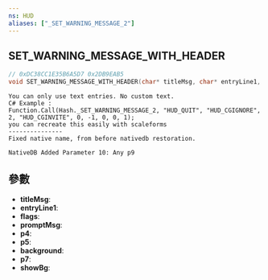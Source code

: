 ```yaml
---
ns: HUD
aliases: ["_SET_WARNING_MESSAGE_2"]
---
```

## SET_WARNING_MESSAGE_WITH_HEADER

```c
// 0xDC38CC1E35B6A5D7 0x2DB9EAB5
void SET_WARNING_MESSAGE_WITH_HEADER(char* titleMsg, char* entryLine1, int flags, char* promptMsg, BOOL p4, Any p5, BOOL background, Any* p7, BOOL showBg);
```

```
You can only use text entries. No custom text.  
C# Example :  
Function.Call(Hash._SET_WARNING_MESSAGE_2, "HUD_QUIT", "HUD_CGIGNORE", 2, "HUD_CGINVITE", 0, -1, 0, 0, 1);  
you can recreate this easily with scaleforms  
---------------  
Fixed native name, from before nativedb restoration.  
```

```
NativeDB Added Parameter 10: Any p9
```

## 參數
* **titleMsg**: 
* **entryLine1**: 
* **flags**: 
* **promptMsg**: 
* **p4**: 
* **p5**: 
* **background**: 
* **p7**: 
* **showBg**: 

